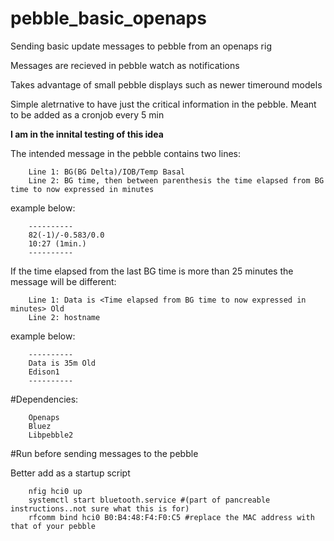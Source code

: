 # pebble_basic_openaps

Sending basic update messages to pebble from an openaps rig

Messages are recieved in pebble watch as notifications

Takes advantage of small pebble displays such as newer timeround models

Simple aletrnative to have just the critical information in the pebble. Meant to be added as a cronjob every 5 min

**I am in the innital testing of this idea**

The intended message in the pebble contains two lines:

        Line 1: BG(BG Delta)/IOB/Temp Basal
        Line 2: BG time, then between parenthesis the time elapsed from BG time to now expressed in minutes
  
example below:

        ----------
        82(-1)/-0.583/0.0
        10:27 (1min.)
        ----------

If the time elapsed from the last BG time is more than 25 minutes the message will be different:

        Line 1: Data is <Time elapsed from BG time to now expressed in minutes> Old
        Line 2: hostname
        
example below:

        ----------
        Data is 35m Old
        Edison1
        ----------


#Dependencies:

        Openaps
        Bluez
        Libpebble2

#Run before sending messages to the pebble 

Better add as a startup script

        nfig hci0 up
        systemctl start bluetooth.service #(part of pancreable instructions..not sure what this is for)
        rfcomm bind hci0 B0:B4:48:F4:F0:C5 #replace the MAC address with that of your pebble


